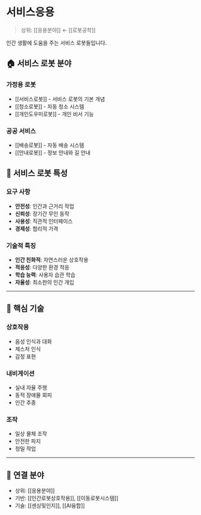 # 서비스응용

> 상위: [[응용분야]] ← [[로봇공학]]

인간 생활에 도움을 주는 서비스 로봇들입니다.

## 🏠 서비스 로봇 분야

### 가정용 로봇
- [[서비스로봇]] - 서비스 로봇의 기본 개념
- [[청소로봇]] - 자동 청소 시스템
- [[개인도우미로봇]] - 개인 비서 기능

### 공공 서비스
- [[배송로봇]] - 자동 배송 시스템
- [[안내로봇]] - 정보 안내와 길 안내

## 🎯 서비스 로봇 특성

### 요구 사항
- **안전성**: 인간과 근거리 작업
- **신뢰성**: 장기간 무인 동작
- **사용성**: 직관적 인터페이스
- **경제성**: 합리적 가격

### 기술적 특징
- **인간 친화적**: 자연스러운 상호작용
- **적응성**: 다양한 환경 적응
- **학습 능력**: 사용자 습관 학습
- **자율성**: 최소한의 인간 개입

---

## 🔗 핵심 기술

### 상호작용
- 음성 인식과 대화
- 제스처 인식
- 감정 표현

### 내비게이션
- 실내 자율 주행
- 동적 장애물 회피
- 인간 추종

### 조작
- 일상 물체 조작
- 안전한 파지
- 정밀 작업

---

## 🔗 연결 분야
- 상위: [[응용분야]]
- 기반: [[인간로봇상호작용]], [[이동로봇시스템]]
- 기술: [[센싱및인지]], [[AI융합]]